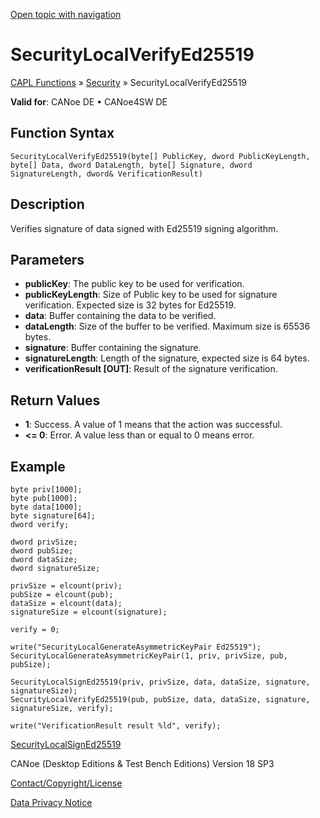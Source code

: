 [Open topic with navigation](../../../../../CANoeDEFamily.htm#Topics/CAPLFunctions/Security/Functions/CAPLfunctionSecurityLocalVerifyEd25519.md)

# SecurityLocalVerifyEd25519

[CAPL Functions](../../CAPLfunctions.md) » [Security](../CAPLFunctionsSecurityOverview.md) » SecurityLocalVerifyEd25519

**Valid for**: CANoe DE • CANoe4SW DE

## Function Syntax

`SecurityLocalVerifyEd25519(byte[] PublicKey, dword PublicKeyLength, byte[] Data, dword DataLength, byte[] Signature, dword SignatureLength, dword& VerificationResult)`

## Description

Verifies signature of data signed with Ed25519 signing algorithm.

## Parameters

- **publicKey**: The public key to be used for verification.
- **publicKeyLength**: Size of Public key to be used for signature verification. Expected size is 32 bytes for Ed25519.
- **data**: Buffer containing the data to be verified.
- **dataLength**: Size of the buffer to be verified. Maximum size is 65536 bytes.
- **signature**: Buffer containing the signature.
- **signatureLength**: Length of the signature, expected size is 64 bytes.
- **verificationResult [OUT]**: Result of the signature verification.

## Return Values

- **1**: Success. A value of 1 means that the action was successful.
- **<= 0**: Error. A value less than or equal to 0 means error.

## Example

```plaintext
byte priv[1000];
byte pub[1000];
byte data[1000];
byte signature[64];
dword verify;

dword privSize;
dword pubSize;
dword dataSize;
dword signatureSize;

privSize = elcount(priv);
pubSize = elcount(pub);
dataSize = elcount(data);
signatureSize = elcount(signature);

verify = 0;

write("SecurityLocalGenerateAsymmetricKeyPair Ed25519");
SecurityLocalGenerateAsymmetricKeyPair(1, priv, privSize, pub, pubSize);

SecurityLocalSignEd25519(priv, privSize, data, dataSize, signature, signatureSize);
SecurityLocalVerifyEd25519(pub, pubSize, data, dataSize, signature, signatureSize, verify);

write("VerificationResult result %ld", verify);
```

[SecurityLocalSignEd25519](CAPLfunctionSecurityLocalSignEd25519.md)

CANoe (Desktop Editions & Test Bench Editions) Version 18 SP3

[Contact/Copyright/License](../../../Shared/ContactCopyrightLicense.md)

[Data Privacy Notice](https://www.vector.com/int/en/company/get-info/privacy-policy/)
